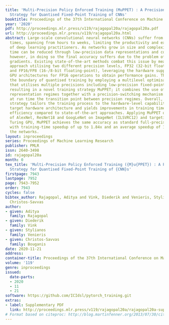 ```yaml
---
title: 'Multi-Precision Policy Enforced Training (MuPPET) : A Precision-Switching
  Strategy for Quantised Fixed-Point Training of CNNs'
booktitle: Proceedings of the 37th International Conference on Machine Learning
year: '2020'
pdf: http://proceedings.mlr.press/v119/rajagopal20a/rajagopal20a.pdf
url: http://proceedings.mlr.press/v119/rajagopal20a.html
abstract: Large-scale convolutional neural networks (CNNs) suffer from very long training
  times, spanning from hours to weeks, limiting the productivity and experimentation
  of deep learning practitioners. As networks grow in size and complexity, training
  time can be reduced through low-precision data representations and computations,
  however, in doing so the final accuracy suffers due to the problem of vanishing
  gradients. Existing state-of-the-art methods combat this issue by means of a mixed-precision
  approach utilising two different precision levels, FP32 (32-bit floating-point)
  and FP16/FP8 (16-/8-bit floating-point), leveraging the hardware support of recent
  GPU architectures for FP16 operations to obtain performance gains. This work pushes
  the boundary of quantised training by employing a multilevel optimisation approach
  that utilises multiple precisions including low-precision fixed-point representations
  resulting in a novel training strategy MuPPET; it combines the use of multiple number
  representation regimes together with a precision-switching mechanism that decides
  at run time the transition point between precision regimes. Overall, the proposed
  strategy tailors the training process to the hardware-level capabilities of the
  target hardware architecture and yields improvements in training time and energy
  efficiency compared to state-of-the-art approaches. Applying MuPPET on the training
  of AlexNet, ResNet18 and GoogLeNet on ImageNet (ILSVRC12) and targeting an NVIDIA
  Turing GPU, MuPPET achieves the same accuracy as standard full-precision training
  with training-time speedup of up to 1.84x and an average speedup of 1.58x across
  the networks.
layout: inproceedings
series: Proceedings of Machine Learning Research
publisher: PMLR
issn: 2640-3498
id: rajagopal20a
month: 0
tex_title: 'Multi-Precision Policy Enforced Training ({M}u{PPET}) : A Precision-Switching
  Strategy for Quantised Fixed-Point Training of {CNN}s'
firstpage: 7943
lastpage: 7952
page: 7943-7952
order: 7943
cycles: false
bibtex_author: Rajagopal, Aditya and Vink, Diederik and Venieris, Stylianos and Bouganis,
  Christos-Savvas
author:
- given: Aditya
  family: Rajagopal
- given: Diederik
  family: Vink
- given: Stylianos
  family: Venieris
- given: Christos-Savvas
  family: Bouganis
date: 2020-11-21
address: 
container-title: Proceedings of the 37th International Conference on Machine Learning
volume: '119'
genre: inproceedings
issued:
  date-parts:
  - 2020
  - 11
  - 21
software: https://github.com/ICIdsl/pytorch_training.git
extras:
- label: Supplementary PDF
  link: http://proceedings.mlr.press/v119/rajagopal20a/rajagopal20a-supp.pdf
# Format based on citeproc: http://blog.martinfenner.org/2013/07/30/citeproc-yaml-for-bibliographies/
---
```

